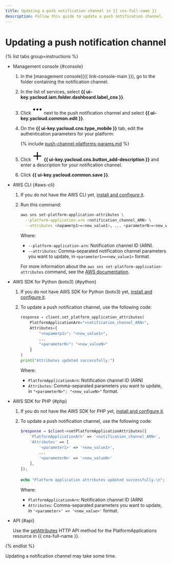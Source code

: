 ```yaml
---
title: Updating a push notification channel in {{ cns-full-name }}
description: Follow this guide to update a push notification channel.
---
```


# Updating a push notification channel

{% list tabs group=instructions %}

- Management console {#console}

  1. In the [management console]({{ link-console-main }}), go to the folder containing the notification channel.
  1. In the list of services, select **{{ ui-key.yacloud.iam.folder.dashboard.label_cns }}**.
  1. Click ![image](../../../_assets/console-icons/ellipsis.svg) next to the push notification channel and select **{{ ui-key.yacloud.common.edit }}**.
  1. On the **{{ ui-key.yacloud.cns.type_mobile }}** tab, edit the authentication parameters for your platform:

      {% include [push-channel-platforms-params.md](../../../_includes/notifications/push-channel-platforms-params.md) %}

  1. Click ![image](../../../_assets/console-icons/plus.svg) **{{ ui-key.yacloud.cns.button_add-description }}** and enter a description for your notification channel.
  1. Click **{{ ui-key.yacloud.common.save }}**.

- AWS CLI {#aws-cli}

  1. If you do not have the AWS CLI yet, [install and configure it](../../../storage/tools/aws-cli.md).
  1. Run this command:

      ```bash
      aws sns set-platform-application-attributes \
        --platform-application-arn <notification_channel_ARN> \
        --attributes <параметр1>=<new_value1>, ... <parameterN>=<new_valueN>
      ```

      Where:

      * `--platform-application-arn`: Notification channel ID (ARN).
      * `--attributes`: Comma-separated notification channel parameters you want to update, in `<parameter1>=<new_value1>` format.

      For more information about the `aws sns set-platform-application-attributes` command, see the [AWS documentation](https://awscli.amazonaws.com/v2/documentation/api/latest/reference/sns/set-platform-application-attributes.html).

- AWS SDK for Python (boto3) {#python}

  1. If you do not have AWS SDK for Python (boto3) yet, [install and configure it](../../tools/sdk-python.md#aws-sdk).
  1. To update a push notification channel, use the following code:

      ```python
      response = client.set_platform_application_attributes(
          PlatformApplicationArn="<notification_channel_ARN>",
          Attributes={
              "<параметр1>": "<new_value1>",
              ...
              "<parameterN>": "<new_valueN>"
          }
      )
      print("Attributes updated successfully.")
      ```

      Where:

      * `PlatformApplicationArn`: Notification channel ID (ARN)
      * `Attributes`: Comma-separated parameters you want to update, in `"<parameterN>": "<new_valueN>"` format.

- AWS SDK for PHP {#php}

  1. If you do not have the AWS SDK for PHP yet, [install and configure it](../../tools/sdk-php.md#aws-sdk).
  1. To update a push notification channel, use the following code:

      ```php
      $response = $client->setPlatformApplicationAttributes([
          'PlatformApplicationArn' => '<notification_channel_ARN>',
          'Attributes' => [
              '<parameter1>' => '<new_value1>',
              ...
              '<parameterN>' => '<new_valueN>'
          ],
      ]);

      echo "Platform application attributes updated successfully.\n";
      ```

      Where:

      * `PlatformApplicationArn`: Notification channel ID (ARN)
      * `Attributes`: Comma-separated parameters you want to update, in `'<parameter>' => '<new_value>'` format.


- API {#api}

  Use the [setAttributes](../../api-ref/set-platform-application-attributes.md) HTTP API method for the PlatformApplications resource in {{ cns-full-name }}.

{% endlist %}

Updating a notification channel may take some time.
